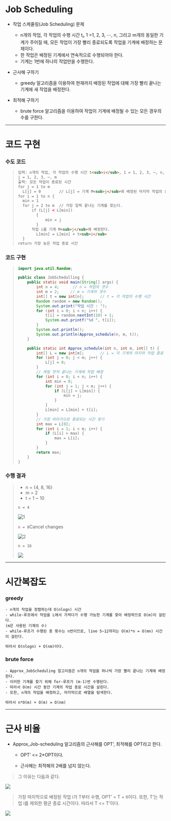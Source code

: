 # Job Scheduling

- 작업 스케줄링(Job Scheduling) 문제
  - n개의 작업, 각 작업의 수행 시간 t<sub>i</sub>, 1 =1, 2, 3, ⋯, n, 그리고 m개의 동일한 기계가 주어질 때, 모든 작업이 가장 빨리 종료되도록 작업을 기계에 배정하는 문제이다.
  - 한 작업은 배정된 기계에서 연속적으로 수행되어야 한다.
  - 기계는 1번에 하나의 작업만을 수행한다.



- 근사해 구하기 
  - greedy 알고리즘을 이용하여 현재까지 배정된 작업에 대해 가장 빨리 끝나는 기계에 새 작업을 배정한다.
- 최적해 구하기
  - brute force 알고리즘을 이용하여 작업이 기계에 배정될 수 있는 모든 경우의 수를 구한다.



------



# 코드 구현

### 수도 코드

> ```html
> 입력: n개의 작업, 각 작업의 수행 시간 t<sub>i</sub>, 1 = 1, 2, 3, ⋯, n, 기계 M<sub>j</sub>,
> j = 1, 2, 3, ⋯, m
> 출력: 모든 작업이 종료된 시간
> for j = 1 to m
> 	L[j] = 0		// L[j] = 기계 M<sub>j</sub>에 배정된 마지막 작업의 종료 시간
> for i = 1 to n {
> 	min = 1
> 	for j = 2 to m	// 가장 일찍 끝나는 기계를 찾는다.
> 		if (L[j] < L[min]) 
>         {
>             min = j
>         }
>     	작업 i를 기계 M<sub>j</sub>에 배정한다.
>         L[min] = L[min] + t<sub>i</sub>
> 	}
> return 가장 늦은 작업 종료 시간
> ```



### 코드 구현

> ```java
> import java.util.Random;
> 
> public class JobSchedulling {
>     public static void main(String[] args) {
>         int n = 4;      // n = 작업의 갯수
>         int m = 2;     // m = 기계의 갯수
>         int[] t = new int[n];       // t = 각 작업의 수행 시간
>         Random random = new Random();
>         System.out.print("작업 시간 : ");
>         for (int i = 0; i < n; i++) {
>             t[i] = random.nextInt(10) + 1;
>             System.out.printf("%d ", t[i]);
>         }
>         System.out.println();
>         System.out.println(Approx_schedule(n, m, t));
>     }
> 
>     public static int Approx_schedule(int n, int m, int[] t) {
>         int[] L = new int[m];       // L = 각 기계의 마지막 작업 종료 시간
>         for (int j = 0; j < m; j++) {
>             L[j] = 0;
>         }
>         // 제일 먼저 끝나는 기계에 작업 배정
>         for (int i = 0; i < n; i++) {
>             int min = 0;
>             for (int j = 1; j < m; j++) {
>                 if (L[j] < L[min]) {
>                     min = j;
>                 }
>             }
>             L[min] = L[min] + t[i];
>         }
>         // 가장 마미가으로 종료되는 시간 찾기
>         int max = L[0];
>         for (int i = 1; i < m; i++) {
>             if (L[i] > max) {
>                 max = L[i];
>             }
>         }
>         return max;
>     }
> }
> ```



### 수행 결과

> - n = {4, 8, 16}
> - m = 2
> - t = 1 ~ 10
>
> `n = 4`
>
>![1](https://user-images.githubusercontent.com/80325051/118653877-ef698180-b822-11eb-8407-06f7db35aa2c.PNG)
>
> `n = 8`Cancel changes
>
>![2](https://user-images.githubusercontent.com/80325051/118654115-2d66a580-b823-11eb-8757-38d2dc1908fa.PNG)
>
> `n = 16`
>
> ![](C:\Users\PC\Desktop\3.PNG)





------



# 시간복잡도

### **greedy**

```
- n개의 작업을 정렬하는데 O(nlogn) 시간
- while-루프에서 작업을 L에서 가져다가 수행 가능한 기계를 찾아 배정하므로 O(m)이 걸린다.
(m은 사용된 기계의 수)
- while-루프가 수행된 총 횟수는 n번이므로, line 5~12까지는 O(m)*n = O(mn) 시간이 걸린다.

따라서 O(nlogn) + O(nm)이다.
```



### **brute force**

```
- Approx_JobScheduling 알고리즘은 n개의 작업을 하나씩 가장 빨리 끝나는 기계에 배정한다.
- 이러한 기계를 찾기 위해 for-루프가 (m-1)번 수행된다.
- 따라서 O(m) 시간 동안 기계의 작업 종료 시간을 살핀다.
- 또한, n개의 작업을 배정하고, 마지막으로 배열을 탐색한다.

따라서 n*O(m) + O(m) = O(nm)
```



------



# 근사 비율

- Approx_Job-scheduling 알고리즘의 근사해를 OPT’, 최적해를 OPT라고 한다. 

  - OPT’ <= 2*OPT이다.

  - 근사해는 최적해의 2배를 넘지 않는다.



> 그 이유는 다음과 같다.

![](https://dudri63.github.io/image/algo38-4.png)

> 가장 마지막으로 배정된 작업 i가 T부터 수행, OPT’ = T + ti이다.
> 또한, T’는 작업 i를 제외한 평균 종료 시간이다.
> 따라서 T <= T’이다.

![](https://dudri63.github.io/image/algo38-5.png)

